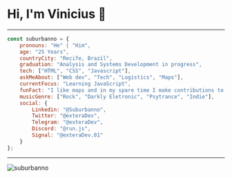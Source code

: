 # Hi, I'm Vinicius 👋
---
```js
const suburbanno = {
    pronouns: "He" | "Him",
    age: "25 Years",
    countryCity: "Recife, Brazil",
    graduation: "Analysis and Systems Development in progress",
    tech: ["HTML", "CSS", "Javascript"],
    askMeAbout: ["Web dev", "Tech", "Logistics", "Maps"],
    currentFocus: "Learning JavaScript",
    funFact: "I like maps and in my spare time I make contributions to OpenStreetMap",
    musicGenre: ["Rock", "Darkly Eletronic", "Psytrance", "Indie"],
    social: {
        Linkedin: "@Suburbanno",
        Twitter: "@exteraDev",
        Telegram: "@exteraDev",
        Discord: "@run.js",
        Signal: "@exteraDev.01"
    }
};
```
---
<p align="left"> <img src="https://komarev.com/ghpvc/?username=suburbanno&label=Profile%20views&color=28a464&style=flat" alt="suburbanno" /> </p>
